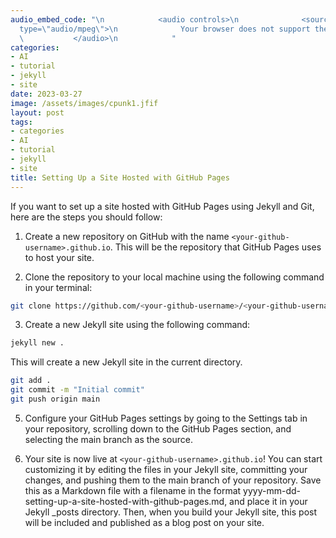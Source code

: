 ```yaml
---
audio_embed_code: "\n            <audio controls>\n              <source src=\"/assets/audio/2023-03-29-setup-jekyll-github-pages.mp3\"
  type=\"audio/mpeg\">\n              Your browser does not support the audio element.\n
  \           </audio>\n            "
categories:
- AI
- tutorial
- jekyll
- site
date: 2023-03-27
image: /assets/images/cpunk1.jfif
layout: post
tags:
- categories
- AI
- tutorial
- jekyll
- site
title: Setting Up a Site Hosted with GitHub Pages
---
```


If you want to set up a site hosted with GitHub Pages using Jekyll and Git, here are the steps you should follow:

1. Create a new repository on GitHub with the name `<your-github-username>.github.io`. This will be the repository that GitHub Pages uses to host your site.

2. Clone the repository to your local machine using the following command in your terminal:
```bash
git clone https://github.com/<your-github-username>/<your-github-username>.github.io.git
```

3. Create a new Jekyll site using the following command:

```bash
jekyll new .
```

This will create a new Jekyll site in the current directory.

```bash
git add .
git commit -m "Initial commit"
git push origin main
```

5. Configure your GitHub Pages settings by going to the Settings tab in your repository, scrolling down to the GitHub Pages section, and selecting the main branch as the source.

6. Your site is now live at `<your-github-username>.github.io`! You can start customizing it by editing the files in your Jekyll site, committing your changes, and pushing them to the main branch of your repository.
Save this as a Markdown file with a filename in the format yyyy-mm-dd-setting-up-a-site-hosted-with-github-pages.md, and place it in your Jekyll _posts directory. Then, when you build your Jekyll site, this post will be included and published as a blog post on your site.